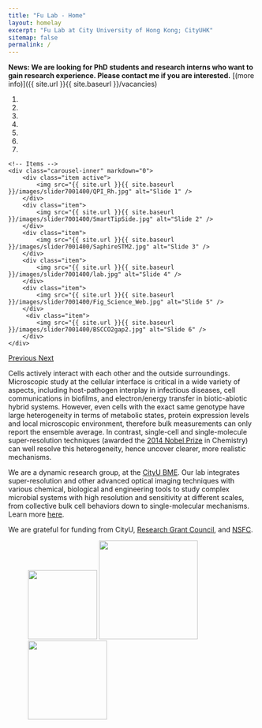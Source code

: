 ```yaml
---
title: "Fu Lab - Home"
layout: homelay
excerpt: "Fu Lab at City University of Hong Kong; CityUHK"
sitemap: false
permalink: /
---
```


**News: We are looking for PhD students and research interns who want to gain research experience. Please contact me if you are interested.** [(more info)]({{ site.url }}{{ site.baseurl }}/vacancies)


<div markdown="0" id="carousel" class="carousel slide" data-ride="carousel" data-interval="4000" data-pause="hover" >
    <!-- Menu -->
    <ol class="carousel-indicators">
        <li data-target="#carousel" data-slide-to="0" class="active"></li>
        <li data-target="#carousel" data-slide-to="1"></li>
        <li data-target="#carousel" data-slide-to="2"></li>
        <li data-target="#carousel" data-slide-to="3"></li>
        <li data-target="#carousel" data-slide-to="4"></li>
        <li data-target="#carousel" data-slide-to="5"></li>
        <li data-target="#carousel" data-slide-to="6"></li>
    </ol>

    <!-- Items -->
    <div class="carousel-inner" markdown="0">
        <div class="item active">
            <img src="{{ site.url }}{{ site.baseurl }}/images/slider7001400/QPI_Rh.jpg" alt="Slide 1" />
        </div>
        <div class="item">
            <img src="{{ site.url }}{{ site.baseurl }}/images/slider7001400/SmartTipSide.jpg" alt="Slide 2" />
        </div>
        <div class="item">
            <img src="{{ site.url }}{{ site.baseurl }}/images/slider7001400/SaphireSTM2.jpg" alt="Slide 3" />
        </div>
        <div class="item">
            <img src="{{ site.url }}{{ site.baseurl }}/images/slider7001400/lab.jpg" alt="Slide 4" />
        </div>
        <div class="item">
            <img src="{{ site.url }}{{ site.baseurl }}/images/slider7001400/Fig_Science_Web.jpg" alt="Slide 5" />
        </div>       
         <div class="item">
            <img src="{{ site.url }}{{ site.baseurl }}/images/slider7001400/BSCCO2gap2.jpg" alt="Slide 6" />
        </div>
    </div>
  <a class="left carousel-control" href="#carousel" role="button" data-slide="prev">
    <span class="glyphicon glyphicon-chevron-left" aria-hidden="true"></span>
    <span class="sr-only">Previous</span>
  </a>
  <a class="right carousel-control" href="#carousel" role="button" data-slide="next">
    <span class="glyphicon glyphicon-chevron-right" aria-hidden="true"></span>
    <span class="sr-only">Next</span>
  </a>
</div>


Cells actively interact with each other and the outside surroundings. Microscopic study at the cellular interface is critical in a wide variety of aspects, including host-pathogen interplay in infectious diseases, cell communications in biofilms, and electron/energy transfer in biotic-abiotic hybrid systems.  However, even cells with the exact same genotype have large heterogeneity in terms of metabolic states, protein expression levels and local microscopic environment, therefore bulk measurements can only report the ensemble average. In contrast, single-cell and single-molecule super-resolution techniques (awarded the [2014 Nobel Prize](https://www.nobelprize.org/prizes/chemistry/2014/summary/) in Chemistry) can well resolve this heterogeneity, hence uncover clearer, more realistic mechanisms.

We are a dynamic research group, at the [CityU BME](https://www.cityu.edu.hk/bme/). Our lab integrates super-resolution and other advanced optical imaging techniques with various chemical, biological and engineering tools to study complex microbial systems with high resolution and sensitivity at different scales, from collective bulk cell behaviors down to single-molecular mechanisms. Learn more [here](research). 


We are grateful for funding from CityU, [Research Grant Council](https://www.ugc.edu.hk/eng/rgc/), and [NSFC](https://www.nsfc.gov.cn/english/site_1/index.html).



<figure class="fourth">
  <img src="{{ site.url }}{{ site.baseurl }}/images/logopic/CityU_logo_2015.png" style="width: 140px">
  <img src="{{ site.url }}{{ site.baseurl }}/images/logopic/RGC_logo.jpeg" style="width: 200px">
  <img src="{{ site.url }}{{ site.baseurl }}/images/logopic/nsfc_logo.jpeg" style="width: 160px">
</figure>
